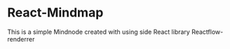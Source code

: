 # React-Mindmap
This is a simple Mindnode created with using side React library Reactflow-renderrer
